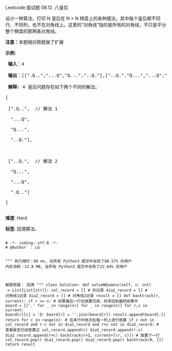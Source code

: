 Leetcode 面试题 08.12. 八皇后
<p>设计一种算法，打印 N 皇后在 N &times; N 棋盘上的各种摆法，其中每个皇后都不同行、不同列，也不在对角线上。这里的&ldquo;对角线&rdquo;指的是所有的对角线，不只是平分整个棋盘的那两条对角线。</p>


<p><strong>注意：</strong>本题相对原题做了扩展</p>



<p><strong>示例:</strong></p>



<pre><strong> 输入</strong>：4

<strong> 输出</strong>：[[&quot;.Q..&quot;,&quot;...Q&quot;,&quot;Q...&quot;,&quot;..Q.&quot;],[&quot;..Q.&quot;,&quot;Q...&quot;,&quot;...Q&quot;,&quot;.Q..&quot;]]

<strong> 解释</strong>: 4 皇后问题存在如下两个不同的解法。

[

&nbsp;[&quot;.Q..&quot;, &nbsp;// 解法 1

&nbsp; &quot;...Q&quot;,

&nbsp; &quot;Q...&quot;,

&nbsp; &quot;..Q.&quot;],



&nbsp;[&quot;..Q.&quot;, &nbsp;// 解法 2

&nbsp; &quot;Q...&quot;,

&nbsp; &quot;...Q&quot;,

&nbsp; &quot;.Q..&quot;]

]

</pre>





 **难度**: Hard



 **标签**: 回溯算法、 





<div class="hcb_wrap">
<pre class="prism undefined-numbers lang-python" data-lang="Python"><code>
# -*- coding: utf-8 -*-
# @Author  : LG

"""
执行用时：60 ms, 在所有 Python3 提交中击败了88.57% 的用户
内存消耗：13.8 MB, 在所有 Python3 提交中击败了22.64% 的用户

解题思路：
    回溯
"""
class Solution:
    def solveNQueens(self, n: int) -> List[List[str]]:
        col_record = []     # 列记录
        dia1_record = []    # 对角线1记录
        dia2_record = []    # 对角线2记录
        result = []
        def backtrack(r, current):
            if r >= n:  # 如果最后一行也放置完成，则添加到最终结果中
                board = [['.' for _ in range(n)] for _ in range(n)]
                for r,c in current:
                    board[r][c] = 'Q'
                    board[r] = ''.join(board[r])
                result.append(board[:])
                return
            for c in range(n):  # 在本行中依次在每一列上进行放置
                if c not in col_record and r-c not in dia1_record and r+c not in dia2_record:   # 查看是否已经放置过
                    col_record.append(c)
                    dia1_record.append(r-c)
                    dia2_record.append(r+c)
                    backtrack(r+1, current+[(r, c)])    # 放置下一行
                    col_record.pop()
                    dia1_record.pop()
                    dia2_record.pop()
        backtrack(0, [])
        return result</code></pre></div>
